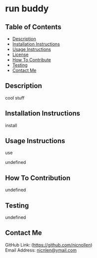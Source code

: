 # run buddy
  

  ## Table of Contents
  - [Description](#description)
  - [Installation Instructions](#installation-instructions)
  - [Usage Instructions](#usage-instructions)
  - [License](#license)
  - [How To Contribute](#how-to-contribute)
  - [Testing](#testing)
  - [Contact Me](#contact-me)

  ## Description
  cool stuff

  ## Installation Instructions
  install

  ## Usage Instructions
  use

  undefined

  ## How To Contribution
  undefined

  ## Testing
  undefined

  ## Contact Me
  GitHub Link: (https://github.com/nicnollen)<br>
  Email Address: <nicnlen@ymail.com>
